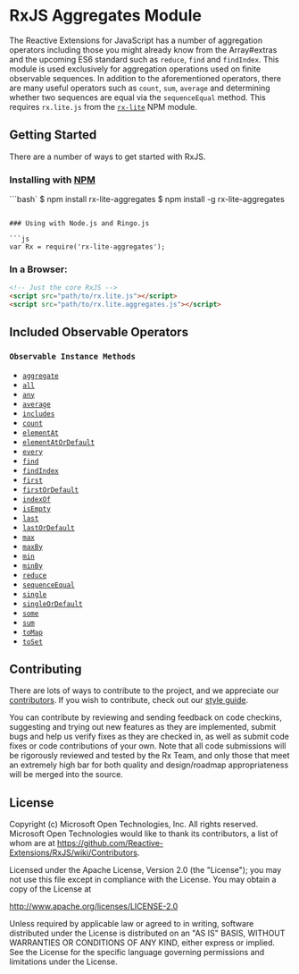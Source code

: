 # RxJS Aggregates Module

The Reactive Extensions for JavaScript has a number of aggregation operators including those you might already know from the Array#extras and the upcoming ES6 standard such as `reduce`, `find` and `findIndex`. This module is used exclusively for aggregation operations used on finite observable sequences. In addition to the aforementioned operators, there are many useful operators such as `count`, `sum`, `average` and determining whether two sequences are equal via the `sequenceEqual` method. This requires `rx.lite.js` from the [`rx-lite`](https://www.npmjs.com/package/rx-lite) NPM module.

## Getting Started

There are a number of ways to get started with RxJS.

### Installing with [NPM](https://npmjs.org/)

```bash`
$ npm install rx-lite-aggregates
$ npm install -g rx-lite-aggregates

````

### Using with Node.js and Ringo.js

```js
var Rx = require('rx-lite-aggregates');
````

### In a Browser:

```html
<!-- Just the core RxJS -->
<script src="path/to/rx.lite.js"></script>
<script src="path/to/rx.lite.aggregates.js"></script>
```

## Included Observable Operators

### `Observable Instance Methods`

- [`aggregate`](../../doc/api/core/operators/reduce.md)
- [`all`](../../doc/api/core/operators/every.md)
- [`any`](../../doc/api/core/operators/some.md)
- [`average`](../../doc/api/core/operators/average.md)
- [`includes`](../../doc/api/core/operators/includes.md)
- [`count`](../../doc/api/core/operators/count.md)
- [`elementAt`](../../doc/api/core/operators/elementat.md)
- [`elementAtOrDefault`](../../doc/api/core/operators/elementatordefault.md)
- [`every`](../../doc/api/core/operators/every.md)
- [`find`](../../doc/api/core/operators/find.md)
- [`findIndex`](../../doc/api/core/operators/findindex.md)
- [`first`](../../doc/api/core/operators/first.md)
- [`firstOrDefault`](../../doc/api/core/operators/firstordefault.md)
- [`indexOf`](../../doc/api/core/operators/indexof.md)
- [`isEmpty`](../../doc/api/core/operators/isempty.md)
- [`last`](../../doc/api/core/operators/last.md)
- [`lastOrDefault`](../../doc/api/core/operators/lastordefault.md)
- [`max`](../../doc/api/core/operators/max.md)
- [`maxBy`](../../doc/api/core/operators/maxby.md)
- [`min`](../../doc/api/core/operators/min.md)
- [`minBy`](../../doc/api/core/operators/minby.md)
- [`reduce`](../../doc/api/core/operators/reduce.md)
- [`sequenceEqual`](../../doc/api/core/operators/sequenceequal.md)
- [`single`](../../doc/api/core/operators/single.md)
- [`singleOrDefault`](../../doc/api/core/operators/singleordefault.md)
- [`some`](../../doc/api/core/operators/some.md)
- [`sum`](../../doc/api/core/operators/sum.md)
- [`toMap`](../../doc/api/core/operators/tomap.md)
- [`toSet`](../../doc/api/core/operators/toset.md)

## Contributing

There are lots of ways to contribute to the project, and we appreciate our [contributors](https://github.com/Reactive-Extensions/RxJS/wiki/Contributors). If you wish to contribute, check out our [style guide](<(https://github.com/Reactive-Extensions/RxJS/tree/master/doc/contributing)>).

You can contribute by reviewing and sending feedback on code checkins, suggesting and trying out new features as they are implemented, submit bugs and help us verify fixes as they are checked in, as well as submit code fixes or code contributions of your own. Note that all code submissions will be rigorously reviewed and tested by the Rx Team, and only those that meet an extremely high bar for both quality and design/roadmap appropriateness will be merged into the source.

## License

Copyright (c) Microsoft Open Technologies, Inc. All rights reserved.
Microsoft Open Technologies would like to thank its contributors, a list
of whom are at https://github.com/Reactive-Extensions/RxJS/wiki/Contributors.

Licensed under the Apache License, Version 2.0 (the "License"); you
may not use this file except in compliance with the License. You may
obtain a copy of the License at

http://www.apache.org/licenses/LICENSE-2.0

Unless required by applicable law or agreed to in writing, software
distributed under the License is distributed on an "AS IS" BASIS,
WITHOUT WARRANTIES OR CONDITIONS OF ANY KIND, either express or
implied. See the License for the specific language governing permissions
and limitations under the License.

